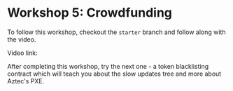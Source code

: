 # Workshop 5: Crowdfunding

To follow this workshop, checkout the `starter` branch and follow along with the video. 

Video link:

After completing this workshop, try the next one - a token blacklisting contract which will teach you about the slow updates tree and more about Aztec's PXE.